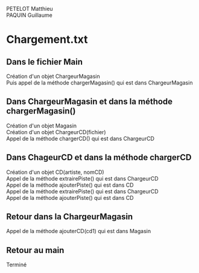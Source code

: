 PETELOT Matthieu\
PAQUIN Guillaume

# Chargement.txt

## Dans le fichier Main

Création d'un objet ChargeurMagasin\
Puis appel de la méthode chargerMagasin() qui est dans ChargeurMagasin

## Dans ChargeurMagasin et dans la méthode chargerMagasin()

Création d'un objet Magasin\
Création d'un objet ChargeurCD(fichier)\
Appel de la méthode chargerCD() qui est dans ChargeurCD

## Dans ChageurCD et dans la méthode chargerCD

Création d'un objet CD(artiste, nomCD)\
Appel de la méthode extrairePiste() qui est dans ChargeurCD\
Appel de la méthode ajouterPiste() qui est dans CD\
Appel de la méthode extrairePiste() qui est dans ChargeurCD\
Appel de la méthode ajouterPiste() qui est dans CD

## Retour dans la ChargeurMagasin

Appel de la méthode ajouterCD(cd1) qui est dans Magasin

## Retour au main

Terminé


